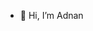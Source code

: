 - 👋 Hi, I’m Adnan

<!---
arraqdu/arraqdu is a ✨ special ✨ repository because its `README.md` (this file) appears on your GitHub profile.
You can click the Preview link to take a look at your changes.
--->

